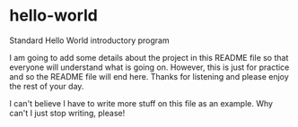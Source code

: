 # hello-world
Standard Hello World introductory program

I am going to add some details about the project in this README file so that everyone will
understand what is going on. However, this is just for practice and so the README file will
end here. Thanks for listening and please enjoy the rest of your day.

I can't believe I have to write more stuff on this file as an example. Why can't I just
stop writing, please!
